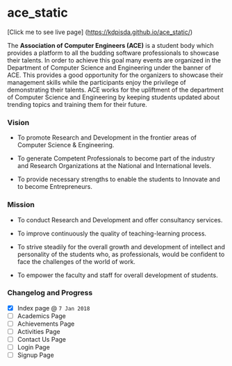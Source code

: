 # ace_static
[Click me to see live page] (https://kdpisda.github.io/ace_static/)

The **Association of Computer Engineers (ACE)** is a student body which provides a platform to all the budding software professionals to showcase their talents. In order to achieve this goal many events are organized in the Department of Computer Science and Engineering under the banner of ACE. This provides a good opportunity for the organizers to showcase their management skills while the participants enjoy the privilege of demonstrating their talents. ACE works for the upliftment of the department of Computer Science and Engineering by keeping students updated about trending topics and training them for their future. 

### Vision

* To promote Research and Development in the frontier areas of Computer Science & Engineering.

* To generate Competent Professionals to become part of the industry and Research Organizations at the National and International levels.

* To provide necessary strengths to enable the students to Innovate and to become Entrepreneurs. 

### Mission

* To conduct Research and Development and offer consultancy services.

* To improve continuously the quality of teaching-learning process.

* To strive steadily for the overall growth and development of intellect and personality of the students who, as professionals, would be confident to face the challenges of the world of work.

* To empower the faculty and staff for overall development of students.

### Changelog and Progress

- [x] Index page @ `7 Jan 2018`
- [ ] Academics Page
- [ ] Achievements Page
- [ ] Activities Page
- [ ] Contact Us Page
- [ ] Login Page
- [ ] Signup Page